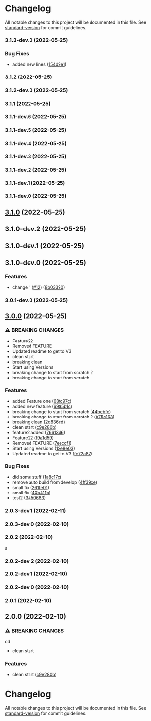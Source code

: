 # Changelog

All notable changes to this project will be documented in this file. See [standard-version](https://github.com/conventional-changelog/standard-version) for commit guidelines.

### 3.1.3-dev.0 (2022-05-25)


### Bug Fixes

* added new lines ([154d9e1](https://github.com/Ruandv/cypressTesting_POC/commit/154d9e1c6cbc8a2048c411b36436adbe67a8a37a))

### 3.1.2 (2022-05-25)

### 3.1.2-dev.0 (2022-05-25)

### 3.1.1 (2022-05-25)

### 3.1.1-dev.6 (2022-05-25)

### 3.1.1-dev.5 (2022-05-25)

### 3.1.1-dev.4 (2022-05-25)

### 3.1.1-dev.3 (2022-05-25)

### 3.1.1-dev.2 (2022-05-25)

### 3.1.1-dev.1 (2022-05-25)

### 3.1.1-dev.0 (2022-05-25)

## [3.1.0](https://github.com/Ruandv/cypressTesting_POC/compare/v3.0.0...v3.1.0) (2022-05-25)

## 3.1.0-dev.2 (2022-05-25)

## 3.1.0-dev.1 (2022-05-25)

## 3.1.0-dev.0 (2022-05-25)


### Features

* change 1 ([#12](https://github.com/Ruandv/cypressTesting_POC/issues/12)) ([8b03390](https://github.com/Ruandv/cypressTesting_POC/commit/8b03390a2c1dcac21a263b7cb65f1a9277905579))

### 3.0.1-dev.0 (2022-05-25)

## [3.0.0](https://github.com/Ruandv/cypressTesting_POC/compare/v1.0.1-dev.1...v3.0.0) (2022-05-25)


### ⚠ BREAKING CHANGES

* Feature22
* Removed FEATURE
* Updated readme to get to V3
* clean start
* breaking clean
* Start using Versions
* breaking change to start from scratch 2
* breaking change to start from scratch

### Features

* added Feature one ([68fc97c](https://github.com/Ruandv/cypressTesting_POC/commit/68fc97c8c2e47413b88fded45c67a2a7c89c0aba))
* added new feature ([6995b1c](https://github.com/Ruandv/cypressTesting_POC/commit/6995b1ceb3df4570ff1479d563d81826aa974a4b))
* breaking change to start from scratch ([44bebfc](https://github.com/Ruandv/cypressTesting_POC/commit/44bebfce3f658cb569f1ef847eb86b84da42059d))
* breaking change to start from scratch 2 ([b75c163](https://github.com/Ruandv/cypressTesting_POC/commit/b75c1633308afd5e96a888098da45dbeb353eb60))
* breaking clean ([2d836ed](https://github.com/Ruandv/cypressTesting_POC/commit/2d836ed808f2f5d70a792c9d49534e519eed0f27))
* clean start ([c9e280b](https://github.com/Ruandv/cypressTesting_POC/commit/c9e280b30ae5ce4fe57c087a016c310473760517))
* feature2 added ([76613d6](https://github.com/Ruandv/cypressTesting_POC/commit/76613d6e724009ee4e81f0ed276513c1edba68dd))
* Feature22 ([f9a1d59](https://github.com/Ruandv/cypressTesting_POC/commit/f9a1d595b55fbc2d43439398fac657bbf00c3da6))
* Removed FEATURE ([7eeccf1](https://github.com/Ruandv/cypressTesting_POC/commit/7eeccf1b53090b80d68e61b2f3e54f3f5114987e))
* Start using Versions ([12e8e03](https://github.com/Ruandv/cypressTesting_POC/commit/12e8e03db2364b732ee33798e825666eb0481ff5))
* Updated readme to get to V3 ([fc72a87](https://github.com/Ruandv/cypressTesting_POC/commit/fc72a87d2754827b425dd577a6df590d4c3776a5))


### Bug Fixes

* did some stuff ([1a8c17c](https://github.com/Ruandv/cypressTesting_POC/commit/1a8c17ca154d6ce06905fd3561b86b049b044ea3))
* remove auto build from develop ([4ff39ce](https://github.com/Ruandv/cypressTesting_POC/commit/4ff39cea062094efdc4ba71aff9bc6f25912e7f5))
* small fix ([261fe01](https://github.com/Ruandv/cypressTesting_POC/commit/261fe017a9e17fa767d60350a439e9c2dc19d7c9))
* small fix ([40b411b](https://github.com/Ruandv/cypressTesting_POC/commit/40b411b5184dd5fedec7c851d56f76905a35120d))
* test2 ([3450683](https://github.com/Ruandv/cypressTesting_POC/commit/3450683e0f87a609b8da5e01d84dcc65e5d81428))

### 2.0.3-dev.1 (2022-02-11)

### 2.0.3-dev.0 (2022-02-10)

### 2.0.2 (2022-02-10)
s
### 2.0.2-dev.2 (2022-02-10)

### 2.0.2-dev.1 (2022-02-10)

### 2.0.2-dev.0 (2022-02-10)

### 2.0.1 (2022-02-10)

## 2.0.0 (2022-02-10)


### ⚠ BREAKING CHANGES
cd
* clean start

### Features

* clean start ([c9e280b](https://github.com/Ruandv/cypressTesting_POC/commit/c9e280b30ae5ce4fe57c087a016c310473760517))

# Changelog

All notable changes to this project will be documented in this file. See [standard-version](https://github.com/conventional-changelog/standard-version) for commit guidelines.
